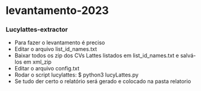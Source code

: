 # levantamento-2023

### Lucylattes-extractor

-	Para fazer o levantamento é preciso
-	Editar o arquivo list_id_names.txt
-	Baixar todos os zip dos CVs Lattes listados em list_id_names.txt e salvá-los em xml_zip
-	Editar o arquivo config.txt
-	Rodar o script lucylattes: $ python3 lucyLattes.py 
-	Se tudo der certo o relatório será gerado e colocado na pasta relatorio